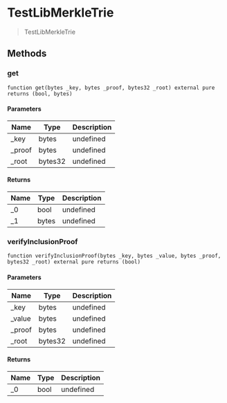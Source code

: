 # TestLibMerkleTrie



> TestLibMerkleTrie





## Methods

### get

```solidity
function get(bytes _key, bytes _proof, bytes32 _root) external pure returns (bool, bytes)
```





#### Parameters

| Name | Type | Description |
|---|---|---|
| _key | bytes | undefined |
| _proof | bytes | undefined |
| _root | bytes32 | undefined |

#### Returns

| Name | Type | Description |
|---|---|---|
| _0 | bool | undefined |
| _1 | bytes | undefined |

### verifyInclusionProof

```solidity
function verifyInclusionProof(bytes _key, bytes _value, bytes _proof, bytes32 _root) external pure returns (bool)
```





#### Parameters

| Name | Type | Description |
|---|---|---|
| _key | bytes | undefined |
| _value | bytes | undefined |
| _proof | bytes | undefined |
| _root | bytes32 | undefined |

#### Returns

| Name | Type | Description |
|---|---|---|
| _0 | bool | undefined |




